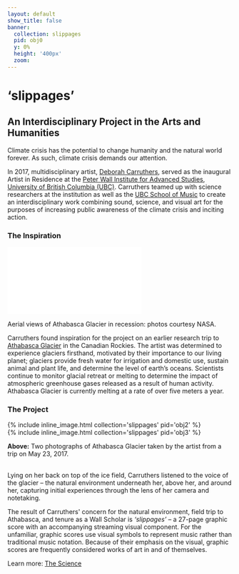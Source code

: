 ```yaml
---
layout: default
show_title: false
banner:
  collection: slippages
  pid: obj0
  y: 0%
  height: '400px'
  zoom:
---
```

<!-- parallax image goes here at the top of the page content.-->

# ‘slippages’
## An Interdisciplinary Project in the Arts and Humanities

Climate crisis has the potential to change humanity and the natural world forever. As such, climate crisis demands our attention.

In 2017, multidisciplinary artist, [Deborah Carruthers](http://www.deborahcarruthers.com), served as the inaugural Artist in Residence at the [Peter Wall Institute for Advanced Studies](https://pwias.ubc.ca), [University of British Columbia (UBC)](https://en.wikipedia.org/wiki/University_of_British_Columbia). Carruthers teamed up with science researchers at the institution as well as the [UBC School of Music](https://music.ubc.ca) to create an interdisciplinary work combining sound, science, and visual art for the purposes of increasing public awareness of the climate crisis and inciting action.

### The Inspiration

<iframe frameborder=“0” class=“juxtapose” width=“100%” height=“558" src=“https://cdn.knightlab.com/libs/juxtapose/latest/embed/index.html?uid=5f21a49c-d82e-11ea-bf88-a15b6c7adf9a”></iframe>

Aerial views of Athabasca Glacier in recession: photos courtesy NASA.

Carruthers found inspiration for the project on an earlier research trip to [Athabasca Glacier](https://en.wikipedia.org/wiki/Athabasca_Glacier) in the Canadian Rockies. The artist was determined to experience glaciers firsthand, motivated by their importance to our living planet; glaciers provide fresh water for irrigation and domestic use, sustain animal and plant life, and determine the level of earth’s oceans. Scientists continue to monitor glacial retreat or melting to determine the impact of atmospheric greenhouse gases released as a result of human activity. Athabasca Glacier is currently melting at a rate of over five meters a year.

### The Project

<div class="container">
<div class="inline-image-reference">
  <div class="row">
    <div class="col-sm">
    {% include inline_image.html collection='slippages' pid='obj2' %}
    </div>
    <div class="col-sm">
    {% include inline_image.html collection='slippages' pid='obj3' %}
    </div>
  </div>  
    <div class="row"><p class="image-caption"><b>Above:</b> Two photographs of Athabasca Glacier taken by the artist from a trip on May 23, 2017.</p></div>
</div>
</div>

<br>
Lying on her back on top of the ice field, Carruthers listened to the voice of the glacier – the natural environment underneath her, above her, and around her, capturing initial experiences through the lens of her camera and notetaking.

The result of Carruthers' concern for the natural environment, field trip to Athabasca, and tenure as a Wall Scholar is *‘slippages’* – a 27-page graphic score with an accompanying streaming visual component. For the unfamiliar, graphic scores use visual symbols to represent music rather than traditional music notation. Because of their emphasis on the visual, graphic scores are frequently considered works of art in and of themselves.

Learn more: [The Science](https://egrguric.github.io/slippages/science)
